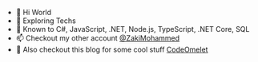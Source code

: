- 👋 Hi World
- 👀 Exploring Techs
- 🌱 Known to C#, JavaScript, .NET, Node.js, TypeScript, .NET Core, SQL
- 📫 Checkout my other account [@ZakiMohammed](https://github.com/ZakiMohammed)
- :yellow_heart: Also checkout this blog for some cool stuff [CodeOmelet](https://codeomelet.com/)
